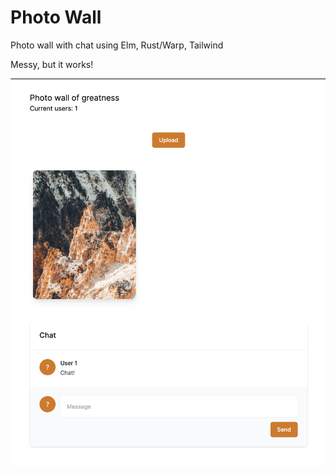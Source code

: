 # Photo Wall

Photo wall with chat using Elm, Rust/Warp, Tailwind

Messy, but it works!

![](https://github.com/danbruder/wall/blob/main/screenshot.png?raw=true)
